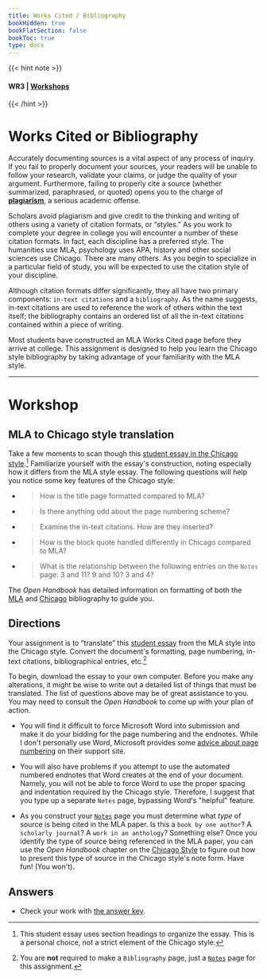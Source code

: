 ```yaml
---
title: Works Cited / Bibliography
bookHidden: true
bookFlatSection: false
bookToc: true
type: docs
---
```


{{< hint note >}} 
#### <i class="fas fa-dot-circle"></i>  **WR3** | [**Workshops**](/courses/workshops/) 
{{< /hint >}}

# Works Cited or Bibliography

Accurately documenting sources is a vital aspect of any process of inquiry. If you fail to properly document your sources, your readers will be unable to follow your research, validate your claims, or judge the quality of your argument. Furthermore, failing to properly cite a source (whether summarized, paraphrased, or quoted) opens you to the charge of [**plagiarism**](/resources/open-handbook/chapter-10/), a serious academic offense.

Scholars avoid plagiarism and give credit to the thinking and writing of others using a variety of citation formats, or “styles.” As you work to complete your degree in college you will encounter a number of these citation formats. In fact, each discipline has a preferred style. The humanities use MLA, psychology uses APA, history and other social sciences use Chicago. There are many others. As you begin to specialize in a particular field of study, you will be expected to use the citation style of your discipline. 

Although citation formats differ significantly, they all have two primary components: `in-text citations` and a `bibliography`. As the name suggests, in-text citations are used to reference the work of others within the text itself; the bibliography contains an ordered list of all the in-text citations contained within a piece of writing.

Most students have constructed an MLA Works Cited page before they arrive at college. This assignment is designed to help you learn the Chicago style bibliography by taking advantage of your familiarity with the MLA style. 

---

# Workshop

## MLA to Chicago style translation

Take a few moments to scan though this [student essay in the Chicago style](/docs/student-chi-essay.pdf).[^1] Familiarize yourself with the essay's construction, noting especially how it differs from the MLA style essay. The following questions will help you notice some key features of the Chicago style:

- >[<i class="fas fa-circle"></i>]() How is the title page formatted compared to MLA?

- >[<i class="fas fa-circle"></i>]() Is there anything odd about the page numbering scheme?

- >[<i class="fas fa-circle"></i>]() Examine the in-text citations. How are they inserted?

- >[<i class="fas fa-circle"></i>]() How is the block quote handled differently in Chicago compared to MLA?

- >[<i class="fas fa-circle"></i>]() What is the relationship between the following entries on the `Notes` page: 3 and 11? 9 and 10? 3 and 4?  


The *Open Handbook* has detailed information on formatting of both the [MLA](https://no-silo.com/resources/open-handbook/chapter-11-mla/) and [Chicago](https://no-silo.com/resources/open-handbook/chapter-11-chi/) bibliography to guide you. 

## Directions

Your assignment is to “translate” this [student essay](/docs/egoist-mla-student.doc) from the MLA style into the Chicago style. Convert the document's formatting, page numbering, in-text citations, bibliographical entries, etc.[^2] 

To begin, download the essay to your own computer. Before you make any alterations, it might be wise to write out a detailed list of things that must be translated. The list of questions above may be of great assistance to you. You may need to consult the *Open Handbook* to come up with your plan of action.

- You will find it difficult to force Microsoft Word into submission and make it do your bidding for the page numbering and the endnotes. While I don't personally use Word, Microsoft provides some [advice about page numbering](https://support.microsoft.com/en-us/office/start-page-numbering-later-in-your-document-c73e3d55-d722-4bd0-886e-0b0bd0eb3f02) on their support site. 

- You will also have problems if you attempt to use the automated numbered endnotes that Word creates at the end of your document. Namely, you will not be able to force Word to use the proper spacing and indentation required by the Chicago style. Therefore, I suggest that you type up a separate `Notes` page, bypassing Word's "helpful" feature.

- As you construct your [`Notes`](/resources/open-handbook/chapter-11-chi/#chicago-notes-page-formatting) page you must determine what *type* of source is being cited in the MLA paper. Is this a `book by one author`? A `scholarly journal`? A `work in an anthology`? Something else? Once you identify the type of source being referenced in the MLA paper, you can use the *Open Handbook* chapter on the [Chicago Style](https://no-silo.com/resources/open-handbook/chapter-11-chi/) to figure out how to present this type of source in the Chicago style's note form. Have fun! (You won't). 

[^1]: This student essay uses section headings to organize the essay. This is a personal choice, not a strict element of the Chicago style.
[^2]: You are **not** required to make a `Bibliography` page, just a [`Notes`](/resources/open-handbook/chapter-11-chi/#chicago-notes-page-formatting) page for this assignment.

## Answers

- <i class="far fa-check-circle"></i> Check your work with [the answer key](/docs/workshop-4-answers.pdf).


